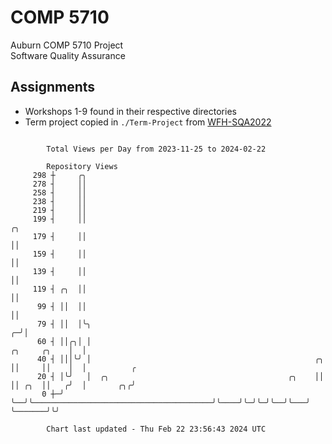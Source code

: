 # COMP 5710
Auburn COMP 5710 Project  
Software Quality Assurance

## Assignments
- Workshops 1-9 found in their respective directories
- Term project copied in `./Term-Project` from [WFH-SQA2022](https://github.com/wumphlett/WFH-SQA2022-AUBURN)

```

        Total Views per Day from 2023-11-25 to 2024-02-22

        Repository Views
     298 ┼     ╭╮
     278 ┤     ││
     258 ┤     ││
     238 ┤     ││
     219 ┤     ││
     199 ┤     ││                                                                     ╭╮
     179 ┤     ││                                                                     ││
     159 ┤     ││                                                                     ││
     139 ┤     ││                                                                     ││
     119 ┤ ╭╮  ││                                                                     ││
      99 ┤ ││  ││                                                                     ││
      79 ┤ ││  │╰╮                                                                  ╭─╯│
      60 ┤ ││╭╮│ │                                                     ╭╮     ╭╮    │  │
      40 ┤ │││╰╯ │                                                  ╭╮ ││     ││    │  │          ╭
      20 ┤ │╰╯   │  ╭╮                                        ╭╮    ││ ││ ╭╮  ││   ╭╯  │       ╭╮╭╯
       0 ┼─╯     ╰──╯╰────────────────────────────────────────╯╰────╯╰─╯╰─╯╰──╯╰───╯   ╰───────╯╰╯

        Chart last updated - Thu Feb 22 23:56:43 2024 UTC
        
```
